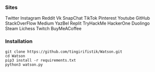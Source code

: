 <h3>Sites</h3>

Twitter
Instagram
Reddit
Vk
SnapChat
TikTok
Pinterest
Youtube
GitHub
StackOverFlow
Medium
YazBel
Replit
TryHackMe
HackerOne
Duolingo
Steam
Lichess
Twitch
BuyMeACoffee


<h3>Installation</h3>

```
git clone https://github.com/tingirifistik/Watson.git
cd Watson
pip3 install -r requirements.txt
python3 watson.py
```
